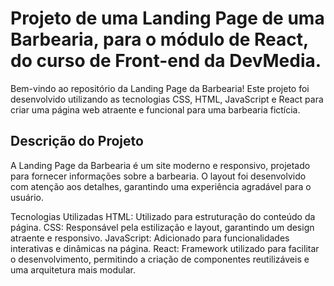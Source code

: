 # Projeto de uma Landing Page de uma Barbearia, para o módulo de React, do curso de Front-end da DevMedia.
Bem-vindo ao repositório da Landing Page da Barbearia! Este projeto foi desenvolvido utilizando as tecnologias CSS, HTML, JavaScript e React para criar uma página web atraente e funcional para uma barbearia fictícia.

## Descrição do Projeto
A Landing Page da Barbearia é um site moderno e responsivo, projetado para fornecer informações sobre a barbearia. O layout foi desenvolvido com atenção aos detalhes, garantindo uma experiência agradável para o usuário.

Tecnologias Utilizadas
HTML: Utilizado para estruturação do conteúdo da página.
CSS: Responsável pela estilização e layout, garantindo um design atraente e responsivo.
JavaScript: Adicionado para funcionalidades interativas e dinâmicas na página.
React: Framework utilizado para facilitar o desenvolvimento, permitindo a criação de componentes reutilizáveis e uma arquitetura mais modular.

